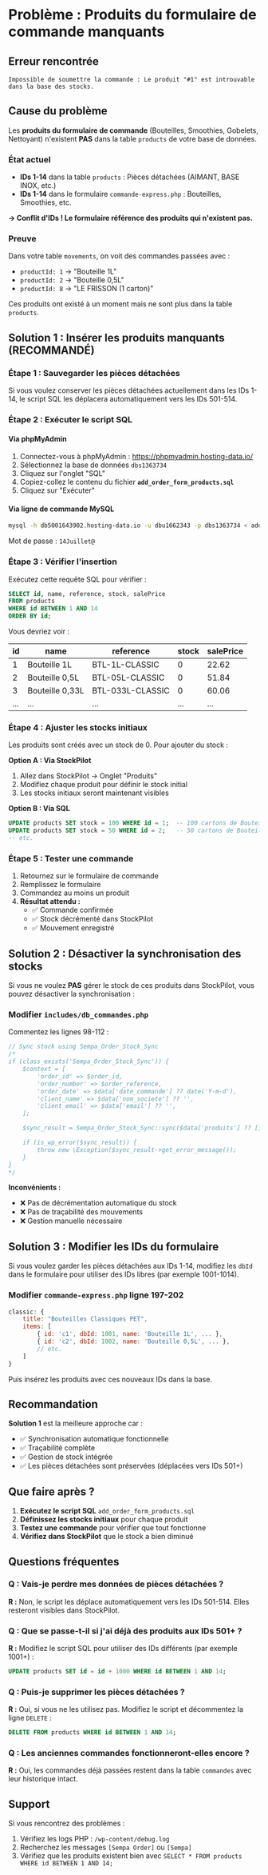 # Problème : Produits du formulaire de commande manquants

## Erreur rencontrée

```
Impossible de soumettre la commande : Le produit "#1" est introuvable dans la base des stocks.
```

## Cause du problème

Les **produits du formulaire de commande** (Bouteilles, Smoothies, Gobelets, Nettoyant) n'existent **PAS** dans la table `products` de votre base de données.

### État actuel

- **IDs 1-14** dans la table `products` : Pièces détachées (AIMANT, BASE INOX, etc.)
- **IDs 1-14** dans le formulaire `commande-express.php` : Bouteilles, Smoothies, etc.

**→ Conflit d'IDs ! Le formulaire référence des produits qui n'existent pas.**

### Preuve

Dans votre table `movements`, on voit des commandes passées avec :
- `productId: 1` → "Bouteille 1L"
- `productId: 2` → "Bouteille 0,5L"
- `productId: 8` → "LE FRISSON (1 carton)"

Ces produits ont existé à un moment mais ne sont plus dans la table `products`.

## Solution 1 : Insérer les produits manquants (RECOMMANDÉ)

### Étape 1 : Sauvegarder les pièces détachées

Si vous voulez conserver les pièces détachées actuellement dans les IDs 1-14, le script SQL les déplacera automatiquement vers les IDs 501-514.

### Étape 2 : Exécuter le script SQL

#### Via phpMyAdmin

1. Connectez-vous à phpMyAdmin : https://phpmyadmin.hosting-data.io/
2. Sélectionnez la base de données `dbs1363734`
3. Cliquez sur l'onglet "SQL"
4. Copiez-collez le contenu du fichier **`add_order_form_products.sql`**
5. Cliquez sur "Exécuter"

#### Via ligne de commande MySQL

```bash
mysql -h db5001643902.hosting-data.io -u dbu1662343 -p dbs1363734 < add_order_form_products.sql
```

Mot de passe : `14Juillet@`

### Étape 3 : Vérifier l'insertion

Exécutez cette requête SQL pour vérifier :

```sql
SELECT id, name, reference, stock, salePrice
FROM products
WHERE id BETWEEN 1 AND 14
ORDER BY id;
```

Vous devriez voir :

| id | name | reference | stock | salePrice |
|----|------|-----------|-------|-----------|
| 1 | Bouteille 1L | BTL-1L-CLASSIC | 0 | 22.62 |
| 2 | Bouteille 0,5L | BTL-05L-CLASSIC | 0 | 51.84 |
| 3 | Bouteille 0,33L | BTL-033L-CLASSIC | 0 | 60.06 |
| ... | ... | ... | ... | ... |

### Étape 4 : Ajuster les stocks initiaux

Les produits sont créés avec un stock de 0. Pour ajouter du stock :

**Option A : Via StockPilot**
1. Allez dans StockPilot → Onglet "Produits"
2. Modifiez chaque produit pour définir le stock initial
3. Les stocks initiaux seront maintenant visibles

**Option B : Via SQL**

```sql
UPDATE products SET stock = 100 WHERE id = 1;  -- 100 cartons de Bouteille 1L
UPDATE products SET stock = 50 WHERE id = 2;   -- 50 cartons de Bouteille 0,5L
-- etc.
```

### Étape 5 : Tester une commande

1. Retournez sur le formulaire de commande
2. Remplissez le formulaire
3. Commandez au moins un produit
4. **Résultat attendu :**
   - ✅ Commande confirmée
   - ✅ Stock décrémenté dans StockPilot
   - ✅ Mouvement enregistré

## Solution 2 : Désactiver la synchronisation des stocks

Si vous ne voulez **PAS** gérer le stock de ces produits dans StockPilot, vous pouvez désactiver la synchronisation :

### Modifier `includes/db_commandes.php`

Commentez les lignes 98-112 :

```php
// Sync stock using Sempa_Order_Stock_Sync
/*
if (class_exists('Sempa_Order_Stock_Sync')) {
    $context = [
        'order_id' => $order_id,
        'order_number' => $order_reference,
        'order_date' => $data['date_commande'] ?? date('Y-m-d'),
        'client_name' => $data['nom_societe'] ?? '',
        'client_email' => $data['email'] ?? '',
    ];

    $sync_result = Sempa_Order_Stock_Sync::sync($data['produits'] ?? [], $context);

    if (is_wp_error($sync_result)) {
        throw new \Exception($sync_result->get_error_message());
    }
}
*/
```

**Inconvénients :**
- ❌ Pas de décrémentation automatique du stock
- ❌ Pas de traçabilité des mouvements
- ❌ Gestion manuelle nécessaire

## Solution 3 : Modifier les IDs du formulaire

Si vous voulez garder les pièces détachées aux IDs 1-14, modifiez les `dbId` dans le formulaire pour utiliser des IDs libres (par exemple 1001-1014).

### Modifier `commande-express.php` ligne 197-202

```javascript
classic: {
    title: "Bouteilles Classiques PET",
    items: [
        { id: 'c1', dbId: 1001, name: 'Bouteille 1L', ... },
        { id: 'c2', dbId: 1002, name: 'Bouteille 0,5L', ... },
        // etc.
    ]
}
```

Puis insérez les produits avec ces nouveaux IDs dans la base.

## Recommandation

**Solution 1** est la meilleure approche car :
- ✅ Synchronisation automatique fonctionnelle
- ✅ Traçabilité complète
- ✅ Gestion de stock intégrée
- ✅ Les pièces détachées sont préservées (déplacées vers IDs 501+)

## Que faire après ?

1. **Exécutez le script SQL** `add_order_form_products.sql`
2. **Définissez les stocks initiaux** pour chaque produit
3. **Testez une commande** pour vérifier que tout fonctionne
4. **Vérifiez dans StockPilot** que le stock a bien diminué

## Questions fréquentes

### Q : Vais-je perdre mes données de pièces détachées ?

**R :** Non, le script les déplace automatiquement vers les IDs 501-514. Elles resteront visibles dans StockPilot.

### Q : Que se passe-t-il si j'ai déjà des produits aux IDs 501+ ?

**R :** Modifiez le script SQL pour utiliser des IDs différents (par exemple 1001+) :
```sql
UPDATE products SET id = id + 1000 WHERE id BETWEEN 1 AND 14;
```

### Q : Puis-je supprimer les pièces détachées ?

**R :** Oui, si vous ne les utilisez pas. Modifiez le script et décommentez la ligne `DELETE` :
```sql
DELETE FROM products WHERE id BETWEEN 1 AND 14;
```

### Q : Les anciennes commandes fonctionneront-elles encore ?

**R :** Oui, les commandes déjà passées restent dans la table `commandes` avec leur historique intact.

## Support

Si vous rencontrez des problèmes :
1. Vérifiez les logs PHP : `/wp-content/debug.log`
2. Recherchez les messages `[Sempa Order]` ou `[Sempa]`
3. Vérifiez que les produits existent bien avec `SELECT * FROM products WHERE id BETWEEN 1 AND 14;`
